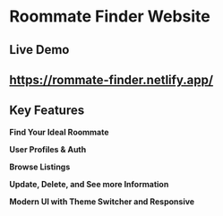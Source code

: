 # Roommate Finder Website

## Live Demo

## https://rommate-finder.netlify.app/

## Key Features

**Find Your Ideal Roommate**

**User Profiles & Auth**

**Browse Listings**

**Update, Delete, and See more Information**

**Modern UI with Theme Switcher and Responsive**
